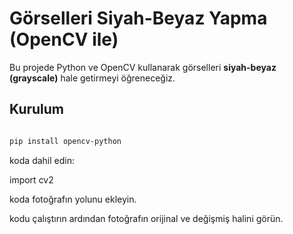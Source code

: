 # Görselleri Siyah-Beyaz Yapma (OpenCV ile)

Bu projede Python ve OpenCV kullanarak görselleri **siyah-beyaz (grayscale)** hale getirmeyi öğreneceğiz.  


## Kurulum

``` bash

pip install opencv-python

```

koda dahil edin:

import cv2

koda fotoğrafın yolunu ekleyin.

kodu çalıştırın ardından fotoğrafın orijinal ve değişmiş halini görün.

